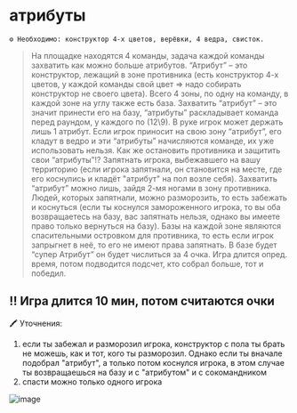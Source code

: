 # атрибуты
```
⚙ Необходимо: конструктор 4-х цветов, верёвки, 4 ведра, свисток.
```
> На площадке находятся 4 команды, задача каждой команды захватить как можно больше атрибутов. “Атрибут” – это конструктор, лежащий в зоне противника (есть конструктор 4-х цветов, у каждой команды свой цвет => надо собирать конструктор не своего цвета). Всего 4 зоны, по одну на команду, в каждой зоне на углу также есть база. Захватить “атрибут” – это значит принести его на базу, “атрибуты” раскладывает команда перед раундом, у каждого по (12\9). В руке игрок может держать лишь 1 атрибут. Если игрок приносит на свою зону “атрибут”, его кладут в ведро и эти “атрибуты” начисляются команде, их уже использовать нельзя. Как же остановить противника и защитить свои “атрибуты”!? Запятнать игрока, выбежавшего на вашу территорию (если игрока запятнали, он становится на месте, где его коснулись и кладёт "атрибут" на пол возле себя). Захватить “атрибут” можно лишь, зайдя 2-мя ногами в зону противника. Людей, которых запятнали, можно разморозить, то есть забежать и коснуться (если ты коснулся замороженного игрока, то вы оба возвращаетесь на базу, вас запятнать нельзя, однако вы имеете право только вернуться на базу). Базы на каждой зоне являются спасительными островком для противника, то есть если игрок запрыгнет в неё, то его не имеют права запятнать. В базе будет “супер Атрибут” он будет числиться за 4 очка. Игра длится опред. время, потом подводится подсчет, кто собрал больше, тот и победил. 

## ‼️ Игра длится 10 мин, потом считаются очки
🖍 Уточнения:
1) если ты забежал и разморозил игрока, конструктор с пола ты брать не можешь, как и тот, кого ты разморозил. Однако если ты вначале подобрал "атрибут", а только потом коснулся игрока, в этом случае ты возвращаешься на базу и с "атрибутом" и с сокомандником
2) спасти можно только одного игрока

![image](https://github.com/user-attachments/assets/e680f2b2-0acb-4708-8ab3-821eb8e4f9b5)
